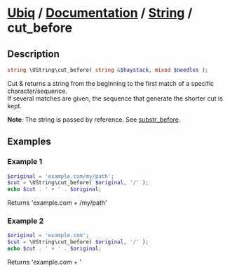 [Ubiq](https://github.com/Pixel418/Ubiq#readme) / [Documentation](../index.md#readme) / [String](../index.md#string) / cut_before
======


Description
-------- 

```php
string \UString\cut_before( string &$haystack, mixed $needles );
```

Cut & returns a string from the beginning to the first match of a specific character/sequence. <br>
If several matches are given, the sequence that generate the shorter cut is kept.

**Note**: The string is passed by reference. See [substr_before](./substr_before.md#readme).



Examples
--------

### Example 1

```php
$original = 'example.com/my/path';
$cut = \UString\cut_before( $original, '/' );
echo $cut . ' + ' . $original;
```
Returns 'example.com + /my/path'

### Example 2

```php
$original = 'example.com';
$cut = \UString\cut_before( $original, '/' );
echo $cut . ' + ' . $original;
```
Returns 'example.com + '
